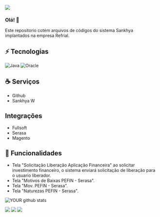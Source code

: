 <img src="https://github.com/rondynely/Tecway/blob/main/LogoSankhyaBranco.png">

### Olá! 👋
Este repositorio cotém arquivos de códigos do sistema Sankhya implantados na empresa Refrial.

## ⚡ Tecnologias
![Java](https://img.shields.io/badge/-java-E34A86?style=flat-square&logo=java)
![Oracle](https://img.shields.io/badge/-oracle-red?style=flat-square&logo=oracle)

## ☕️ Serviços
 
* Github
* Sankhya W

## Integrações

* Fullsoft
* Serasa
* Magento
 
## 🚀 Funcionalidades
 
  - Tela "Solicitação Liberação Aplicação Financeira" ao solicitar investimento financeiro, o sistema enviará solicitação de liberação para o usuario liberador.
  - Tela "Motivos de Baixas PEFIN - Serasa".
  - Tela "Mov. PEFIN - Serasa". 
  - Tela "Naturezas PEFIN - Serasa".
  
  
![YOUR github stats](https://github-readme-stats.vercel.app/api?username=rondynely)


[<img src="https://img.shields.io/badge/twitter-%231DA1F2.svg?&style=for-the-badge&logo=twitter&logoColor=white" />](https://twitter.com/rondynely)   [<img src="https://img.shields.io/badge/linkedin-%230077B5.svg?&style=for-the-badge&logo=linkedin&logoColor=white" />](https://www.linkedin.com/in/rondynely/) [<img src = "https://img.shields.io/badge/instagram-%23E4405F.svg?&style=for-the-badge&logo=instagram&logoColor=white">](https://www.instagram.com/rondynely/)
